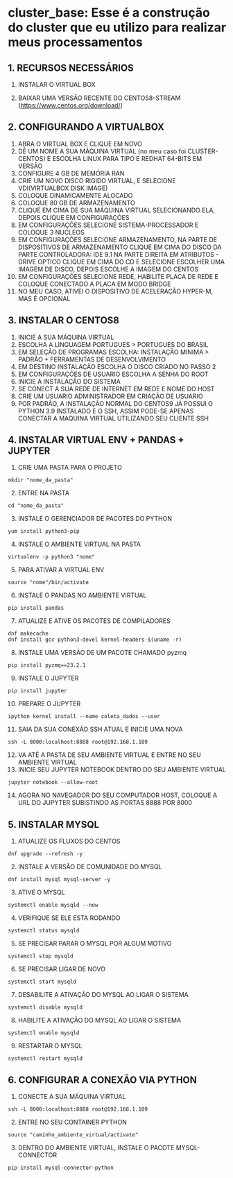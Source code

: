 # cluster_base: Esse é a construção do cluster que eu utilizo para realizar meus processamentos

## 1. RECURSOS NECESSÁRIOS

1. INSTALAR O VIRTUAL BOX

2. BAIXAR UMA VERSÃO RECENTE DO CENTOS8-STREAM (<https://www.centos.org/download/>)

## 2. CONFIGURANDO A VIRTUALBOX
1. ABRA O VIRTUAL BOX E CLIQUE EM NOVO
2. DÊ UM NOME A SUA MÁQUINA VIRTUAL (no meu caso foi CLUSTER-CENTOS) E ESCOLHA LINUX PARA TIPO E REDHAT 64-BITS EM VERSÃO
3. CONFIGURE 4 GB DE MEMÓRIA RAN
4. CRIE UM NOVO DISCO RIGIDO VIRTUAL, E SELECIONE VDI(VIRTUALBOX DISK IMAGE)
5. COLOQUE DINAMICAMENTE ALOCADO
6. COLOQUE 80 GB DE ARMAZENAMENTO
7. CLIQUE EM CIMA DE SUA MÁQUINA VIRTUAL SELECIONANDO ELA, DEPOIS CLIQUE EM CONFIGURAÇÕES
8. EM CONFIGURAÇÕES SELECIONE SISTEMA-PROCESSADOR E COLOQUE 3 NUCLEOS
9. EM CONFIGURAÇÕES SELECIONE ARMAZENAMENTO, NA PARTE DE DISPOSITIVOS DE ARMAZENAMENTO CLIQUE EM CIMA DO DISCO DA PARTE CONTROLADORA: IDE
	9.1 NA PARTE DIREITA EM ATRIBUTOS - DRIVE OPTICO CLIQUE EM CIMA DO CD E SELECIONE ESCOLHER UMA IMAGEM DE DISCO, DEPOIS ESCOLHE A IMAGEM DO CENTOS
10. EM CONFIGURAÇÕES SELECIONE REDE, HABILITE PLACA DE REDE E COLOQUE CONECTADO A PLACA EM MODO BRIDGE 
11. NO MEU CASO, ATIVEI O DISPOSITIVO DE ACELERAÇÃO HYPER-M, MAS É OPCIONAL

## 3. INSTALAR O CENTOS8
1. INICIE A SUA MÁQUINA VIRTUAL
2. ESCOLHA A LINGUAGEM PORTUGUES > PORTUGUES DO BRASIL
3. EM SELEÇÃO DE PROGRAMAS ESCOLHA: INSTALAÇÃO MINIMA > PADRÃO + FERRAMENTAS DE DESENVOLVIMENTO 
3. EM DESTINO INSTALAÇÃO ESCOLHA O DISCO CRIADO NO PASSO 2
4. EM CONFIGURAÇÕES DE USUARIO ESCOLHA A SENHA DO ROOT
5. INICIE A INSTALAÇÃO DO SISTEMA
6. SE CONECT A SUA REDE DE INTERNET EM REDE E NOME DO HOST
7. CRIE UM USUARIO ADMINISTRADOR EM CRIAÇÃO DE USUARIO
8. POR PADRÃO, A INSTALAÇÃO NORMAL DO CENTOS9 JÁ POSSUI O PYTHON 3.9 INSTALADO E O SSH, ASSIM PODE-SE APENAS CONECTAR A MAQUINA VIRTUAL UTILIZANDO
SEU CLIENTE SSH 


## 4. INSTALAR VIRTUAL ENV + PANDAS + JUPYTER
1. CRIE UMA PASTA PARA O PROJETO

```
mkdir "nome_da_pasta" 
```

2. ENTRE NA PASTA
	
```
cd "nome_da_pasta"
```
3. INSTALE O GERENCIADOR DE PACOTES DO PYTHON
	
```
yum install python3-pip
```
4. INSTALE O AMBIENTE VIRTUAL NA PASTA

```
virtualenv -p python3 "nome"
```
5. PARA ATIVAR A VIRTUAL ENV

```
source "nome"/bin/activate
```
6. INSTALE O PANDAS NO AMBIENTE VIRTUAL

```
pip install pandas
```
7. ATUALIZE E ATIVE OS PACOTES DE COMPILADORES

```
dnf makecache
dnf install gcc python3-devel kernel-headers-$(uname -r)
```
8. INSTALE UMA VERSÃO DE UM PACOTE CHAMADO pyzmq

```
pip install pyzmq==23.2.1
```
9. INSTALE O JUPYTER

```
pip install jupyter
```
10. PREPARE O JUPYTER 

```
ipython kernel install --name coleta_dados --user
```
11. SAIA DA SUA CONEXÃO SSH ATUAL E INICIE UMA NOVA

```
ssh -L 8000:localhost:8888 root@192.168.1.109
```
12. VA ATÉ A PASTA DE SEU AMBIENTE VIRTUAL E ENTRE NO SEU AMBIENTE VIRTUAL
13. INICIE SEU JUPYTER NOTEBOOK DENTRO DO SEU AMBIENTE VIRTUAL

```
jupyter notebook --allow-root
```
14. AGORA NO NAVEGADOR DO SEU COMPUTADOR HOST, COLOQUE A URL DO JUPYTER SUBISTINDO AS PORTAS 8888 POR 8000

## 5. INSTALAR MYSQL
1. ATUALIZE OS FLUXOS DO CENTOS	

```
dnf upgrade --refresh -y
```
2. INSTALE A VERSÃO DE COMUNIDADE DO MYSQL

```
dnf install mysql mysql-server -y
```
3. ATIVE O MYSQL

```
systemctl enable mysqld --now
```
4. VERIFIQUE SE ELE ESTA RODANDO

```
systemctl status mysqld
```
5. SE PRECISAR PARAR O MYSQL POR ALGUM MOTIVO

```
systemctl stop mysqld
```
6. SE PRECISAR LIGAR DE NOVO

```
systemctl start mysqld
```
7. DESABILITE A ATIVAÇÃO DO MYSQL AO LIGAR O SISTEMA

```
systemctl disable mysqld
```
8. HABILITE A ATIVAÇÃO DO MYSQL AO LIGAR O SISTEMA

```
systemctl enable mysqld
```
9. RESTARTAR O MYSQL

```
systemctl restart mysqld
```

## 6. CONFIGURAR A CONEXÃO VIA PYTHON 
1. CONECTE A SUA MÁQUINA VIRTUAL 
```
ssh -L 8000:localhost:8888 root@192.168.1.109
```
2. ENTRE NO SEU CONTAINER PYTHON
```
source "caminho_ambiente_virtual/activate"
```
3. DENTRO DO AMBIENTE VIRTUAL, INSTALE O PACOTE MYSQL-CONNECTOR
```
pip install mysql-connector-python
```
